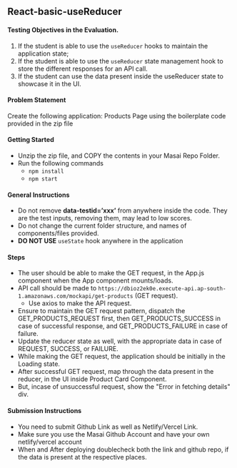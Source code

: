 ## React-basic-useReducer
#### Testing Objectives in the Evaluation.

1. If the student is able to use the `useReducer` hooks to maintain the application state;
2. If the student is able to use the `useReducer` state management hook to store the different responses for an API call.
3. If the student can use the data present inside the useReducer state to showcase it in the UI.

#### Problem Statement

Create the following application: Products Page using the boilerplate code provided in the zip file

#### Getting Started

- Unzip the zip file, and COPY the contents in your Masai Repo Folder.
- Run the following commands
  - `npm install`
  - `npm start`

#### General Instructions

- Do not remove **data-testid=’xxx’** from anywhere inside the code. They are the test inputs, removing them, may lead to low scores.
- Do not change the current folder structure, and names of components/files provided.
- **DO NOT USE** `useState` hook anywhere in the application

#### Steps

- The user should be able to make the GET request, in the App.js component when the App component mounts/loads.
- API call should be made to `https://dbioz2ek0e.execute-api.ap-south-1.amazonaws.com/mockapi/get-products` (GET request).
  - Use axios to make the API request.
- Ensure to maintain the GET request pattern, dispatch the GET_PRODUCTS_REQUEST first, then GET_PRODUCTS_SUCCESS in case of successful response, and GET_PRODUCTS_FAILURE in case of failure.
- Update the reducer state as well, with the appropriate data in case of REQUEST, SUCCESS, or FAILURE.
- While making the GET request, the application should be initially in the Loading state.
- After successful GET request, map through the data present in the reducer, in the UI inside Product Card Component.
- But, incase of unsuccessful request, show the "Error in fetching details" div.

#### Submission Instructions

- You need to submit Github Link as well as Netlify/Vercel Link.
- Make sure you use the Masai Github Account and have your own netlify/vercel account
- When and After deploying doublecheck both the link and github repo, if the data is present at the respective places.
